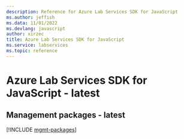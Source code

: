 ```yaml
---
description: Reference for Azure Lab Services SDK for JavaScript
ms.author: jeffish
ms.data: 11/01/2022
ms.devlang: javascript
author: xirzec
title: Azure Lab Services SDK for JavaScript
ms.service: labservices
ms.topic: reference
---
```

# Azure Lab Services SDK for JavaScript - latest

## Management packages - latest
[!INCLUDE [mgmt-packages](lab-services-mgmt-index.md)]